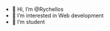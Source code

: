 - 👋 Hi, I’m @Rychellos
- 👀 I’m interested in Web development
- 🌱 I’m student

<!---
Rychellos/Rychellos is a ✨ special ✨ repository because its `README.md` (this file) appears on your GitHub profile.
You can click the Preview link to take a look at your changes.
--->
